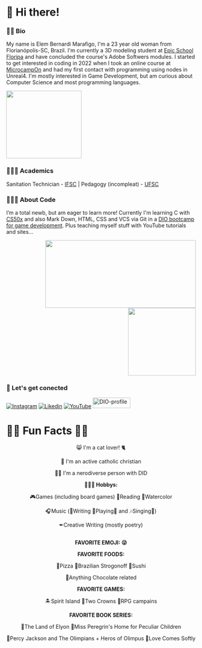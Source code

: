 # 👋 Hi there!

### 🧒🏽 Bio
My name is Elem Bernardi Marafigo, I'm a 23 year old woman from Florianópolis-SC, Brazil. I'm currently a 3D modeling student at [Epic School Floripa](https://epicschool.com.br/) and have concluded the course's Adobe Softwers modules. I started to get interested in coding in 2022 when I took an online course at [MicrocampOn](https://microcamp.eadplataforma.app/) and had my first contact with programming using nodes in Unreal4. I'm mostly interested in Game Development, but am curious about Computer Science and most programming languages.

<img height="180cm" width="200cm" src="https://github.com/elem3d/img/blob/main/octocat-1698889785678.png" />

### 👩🏽‍🎓 Academics

Sanitation Technician - [IFSC](https://www.ifsc.edu.br/)  |  Pedagogy (incompleat) - [UFSC](https://ufsc.br/)

### 👩🏽‍💻 About Code

I’m a total newb, but am eager to learn more! Currently I'm learning C with [CS50x](https://cs50.harvard.edu/x/2023/) and also Mark Down, HTML, CSS and VCS via Git in a [DIO bootcamp for game development](https://web.dio.me/track/potencia-tech-ifood-desenvolvimento-de-jogos?tab=about). Plus teaching myself stuff with YouTube tutorials and sites...

<div>
<p align="right">
<img height="180cm" width="400cm" src="https://github-readme-stats.vercel.app/api/top-langs/?username=elem3d&layout=compact" />
 
<img height="180cm" src="https://github-readme-stats.vercel.app/api?username=elem3d&show_icons=true&theme=radical&rank_icon=github" />
</p>
</div>

### 🔌 Let's get conected

[![Instagram](https://img.shields.io/badge/Instagram-E4405F?style=for-the-badge&logo=instagram&logoColor=white)](https://www.instagram.com/elem3d/)
[![Likedin](https://img.shields.io/badge/LinkedIn-0077B5?style=for-the-badge&logo=linkedin&logoColor=white)](https://www.linkedin.com/in/elem-bernardi-marafigo-4b13a8298/)
[![YouTube](https://img.shields.io/badge/YouTube-FF0000?style=for-the-badge&logo=youtube&logoColor=white)](https://www.youtube.com/channel/UCch3yHMRzz0i22n9yEvHhjQ)
[<img alt="DIO-profile" height="28" width="100" src="https://hermes.digitalinnovation.one/users/company/3a52d6e3-a58c-4755-89c9-fbc093a8868f.png" />](https://www.dio.me/users/elem_marafigo)


# 🐱‍👓 Fun Facts 🐱‍💻

<p align="center">
😸 I'm a cat lover! 🐈
</p>
<p align="center">
💒 I'm an active catholic christian
 </p>
<p align="center">
🧠🌈 I'm a nerodiverse person with DID

<p align="center">
<b>🤹🏽‍♀️ Hobbys:</b>
</p>
<p align="center">
🎮Games (including board games) 📖Reading 🎨Watercolor
 <p align="center">
🎧Music (🎼Writing 🎸Playing🎹 and 🎶Singing🎤)
<p align="center">
✒Creative Writing (mostly poetry)

<p align="center">
  <h2></h2>
</p>
<p align="center">
<b>FAVORITE EMOJI: 😜</b>
</p>

<p align="center">
<b>FAVORITE FOODS:</b>
</p>

<p align="center">
🍕Pizza 🍛Brazilian Strogonoff 🍣Sushi 
 <p align="center">
🍫Anything Chocolate related
  
<p align="center">
<b>FAVORITE GAMES:</b>
</p>

<p align="center">
🏝Spirit Island 👑Two Crowns 🎲RPG campains

<p align="center">
<b>FAVORITE BOOK SERIES:</b>
</p>
<p align="center">
📗The Land of Elyon 
📘Miss Peregrin's Home for Peculiar Children 
<p align="center">
📙Percy Jackson and The Olimpians + Heros of Olimpus 
📕Love Comes Softly
</p>

<!---
elem3d/elem3d is a ✨ special ✨ repository because its `README.md` (this file) appears on your GitHub profile.
You can click the Preview link to take a look at your changes.
--->

